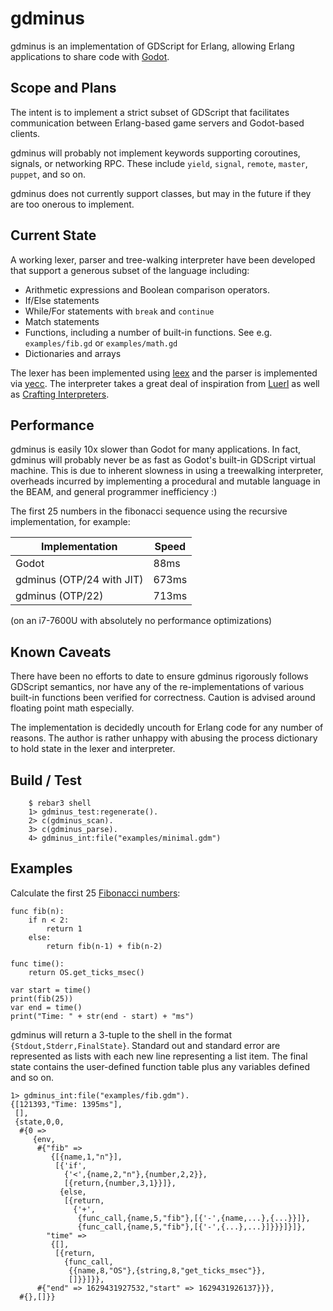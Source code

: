 gdminus
=====

gdminus is an implementation of GDScript for Erlang, allowing Erlang
applications to share code with [Godot](https://godotengine.org/). 

Scope and Plans
-----
The intent is to implement a strict subset of GDScript that facilitates
communication between Erlang-based game servers and Godot-based clients. 

gdminus will probably not implement keywords supporting coroutines, signals, or
networking RPC. These include `yield`, `signal`, `remote`, `master`, `puppet`,
and so on.

gdminus does not currently support classes, but may in the future if they are too onerous to implement.

Current State
-----
A working lexer, parser and tree-walking interpreter have been developed that
support a generous subset of the language including:
  * Arithmetic expressions and Boolean comparison operators.
  * If/Else statements
  * While/For statements with `break` and `continue`
  * Match statements
  * Functions, including a number of built-in functions. See e.g. `examples/fib.gd` or `examples/math.gd` 
  * Dictionaries and arrays

The lexer has been implemented using [leex](https://github.com/rvirding/leex)
and the parser is implemented via [yecc](https://erlang.org/doc/man/yecc.html).
The interpreter takes a great deal of inspiration from
[Luerl](https://github.com/rvirding/luerl) as well as [Crafting
Interpreters](https://craftinginterpreters.com/).

Performance
-----
gdminus is easily 10x slower than Godot for many applications. In fact, gdminus
will probably never be as fast as Godot's built-in GDScript virtual machine.
This is due to inherent slowness in using a treewalking interpreter, overheads
incurred by implementing a procedural and mutable language in the BEAM, and
general programmer inefficiency :)

The first 25 numbers in the fibonacci sequence using the recursive
implementation, for example:

Implementation             | Speed 
-------------------------- | ----- 
Godot                      | 88ms  
gdminus (OTP/24 with JIT)  | 673ms 
gdminus (OTP/22)           | 713ms 

(on an i7-7600U with absolutely no performance optimizations)


Known Caveats
-----
There have been no efforts to date to ensure gdminus rigorously follows
GDScript semantics, nor have any of the re-implementations of various built-in
functions been verified for correctness. Caution is advised around floating
point math especially.

The implementation is decidedly uncouth for Erlang code for any number of
reasons. The author is rather unhappy with abusing the process dictionary to
hold state in the lexer and interpreter.

Build / Test 
-----
```
    $ rebar3 shell
    1> gdminus_test:regenerate().
    2> c(gdminus_scan).
    3> c(gdminus_parse).
    4> gdminus_int:file("examples/minimal.gdm")
```
    
Examples
-----
Calculate the first 25 [Fibonacci numbers](https://en.wikipedia.org/wiki/Fibonacci_number):
```
func fib(n):
    if n < 2:
        return 1
    else:
        return fib(n-1) + fib(n-2)

func time():
    return OS.get_ticks_msec()

var start = time()
print(fib(25))
var end = time()
print("Time: " + str(end - start) + "ms")
```

gdminus will return a 3-tuple to the shell in the format
`{Stdout,Stderr,FinalState}`. Standard out and standard error are represented
as lists with each new line representing a list item. The final state contains
the user-defined function table plus any variables defined and so on.
```
1> gdminus_int:file("examples/fib.gdm").
{[121393,"Time: 1395ms"],
 [],
 {state,0,0,
  #{0 =>
     {env,
      #{"fib" =>
         {[{name,1,"n"}],
          [{'if',
            {'<',{name,2,"n"},{number,2,2}},
            [{return,{number,3,1}}]},
           {else,
            [{return,
              {'+',
               {func_call,{name,5,"fib"},[{'-',{name,...},{...}}]},
               {func_call,{name,5,"fib"},[{'-',{...},...}]}}}]}]},
        "time" =>
         {[],
          [{return,
            {func_call,
             {{name,8,"OS"},{string,8,"get_ticks_msec"}},
             []}}]}},
      #{"end" => 1629431927532,"start" => 1629431926137}}},
  #{},[]}}
```
